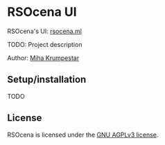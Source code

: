 # RSOcena UI

RSOcena's UI: [rsocena.ml](https://rsocena.ml)

TODO: Project description

Author: [Miha Krumpestar](https://github.com/mk2376)

## Setup/installation

TODO

## License

RSOcena is licensed under the [GNU AGPLv3 license](LICENSE).
